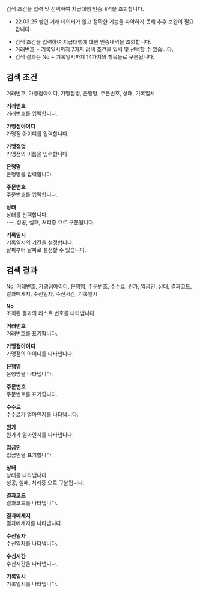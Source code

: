 검색 조건을 입력 및 선택하여 지급대행 인증내역을 조회합니다.

* 22.03.25 쌓인 거래 데이터가 없고 정확한 기능을 파악하지 못해 추후 보완이 필요합니다.
- 검색 조건을 입력하여 지급대행에 대한 인증내역을 조회합니다.
- 거래번호 ~ 기록일시까지 7가지 검색 조건을 입력 및 선택할 수 있습니다.
- 검색 결과는 No ~ 기록일시까지 14가지의 항목들로 구분됩니다.

## 검색 조건
거래번호, 가맹점아이디, 가맹점명, 은행명, 주문번호, 상태, 기록일시

**거래번호**
<br>거래번호를 입력합니다.

**가맹점아이디**
<br>가맹점 아이디를 입력합니다. 

**가맹점명**
<br>가맹점의 이름을 입력합니다.

**은행명**
<br>은행명을 입력합니다.

**주문번호**
<br>주문번호를 입력합니다.

**상태**
<br>상태를 선택합니다.
<br>---, 성공, 실패, 처리중 으로 구분됩니다.

**기록일시**
<br>기록일시의 기간을 설정합니다.
<br>날짜부터 날짜로 설정할 수 있습니다.




## 검색 결과
No, 거래번호, 가맹점아이디, 은행명, 주문번호, 수수료, 원가, 입금인, 상태, 결과코드, 결과메세지, 수신일자, 수신시간, 기록일시

**No**
<br>조회된 결과의 리스트 번호를 나타냅니다.

**거래번호**
<br>거래번호를 표기합니다.

**가맹점아이디**
<br>가맹점의 아이디를 나타냅니다.

**은행명**
<br>은행명을 나타냅니다.

**주문번호**
<br>주문번호를 표기합니다.

**수수료**
<br>수수료가 얼마인지를 나타냅니다.

**원가**
<br>원가가 얼마인지를 나타냅니다.

**입금인**
<br>입금인을 표기합니다.

**상태**
<br>상태를 나타냅니다.
<br>성공, 실패, 처리중 으로 구분됩니다.

**결과코드**
<br>결과코드를 나타냅니다.

**결과메세지**
<br>결과메세지를 나타냅니다.

**수신일자**
<br>수신일자를 나타냅니다.

**수신시간**
<br>수신시간을 나타냅니다.

**기록일시**
<br>기록일시를 나타냅니다.
